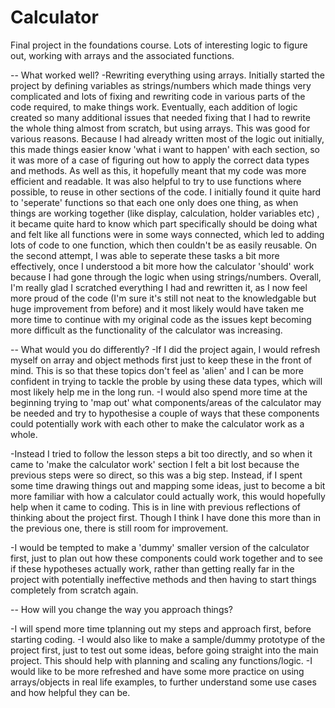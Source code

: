 # Calculator

Final project in the foundations course. Lots of interesting logic to figure out, working with arrays and the associated functions. 

-- What worked well?
  -Rewriting everything using arrays. Initially started the project by defining variables as strings/numbers which made things very complicated and lots of fixing and rewriting code in various parts of the code required, to make things work. Eventually, each addition of logic created so many additional issues that needed fixing that I had to rewrite the whole thing almost from scratch, but using arrays. This was good for various reasons. Because I had already written most of the logic out initially, this made things easier know 'what i want to happen' with each section, so it was more of a case of figuring out how to apply the correct data types and methods. As well as this, it hopefully meant that my code was more efficient and readable. 
It was also helpful to try to use functions where possible, to reuse in other sections of the code. I initially found it quite hard to 'seperate' functions so that each one only does one thing, as when things are working together (like display, calculation, holder variables etc) , it became quite hard to know which part specifically should be doing what and felt like all functions were in some ways connected, which led to adding lots of code to one function, which then couldn't be as easily reusable. On the second attempt, I was able to seperate these tasks a bit more effectively, once I understood a bit more how the calculator 'should' work because I had gone through the logic when using strings/numbers. Overall, I'm really glad I scratched everything I had and rewritten it, as I now feel more proud of the code (I'm sure it's still not neat to the knowledgable but huge improvement from before) and it most likely would have taken me more time to continue with my original code as the issues kept becoming more difficult as the functionality of the calculator was increasing. 

-- What would you do differently?
  -If I did the project again, I would refresh myself on array and object methods first just to keep these in the front of mind. This is so that these topics don't feel as 'alien' and I can be more confident in trying to tackle the proble by using these data types, which will most likely help me in the long run. 
-I would also spend more time at the beginning trying to 'map out' what components/areas of the calculator may be needed and try to hypothesise a couple of ways that these components could potentially work with each other to make the calculator work as a whole. 

-Instead I tried to follow the lesson steps a bit too directly, and so when it came to 'make the calculator work' section I felt a bit lost because the previous steps were so direct, so this was a big step. Instead, if I spent some time drawing things out and mapping some ideas, just to become a bit more familiar with how a calculator could actually work, this would hopefully help when it came to coding. This is in line with previous reflections of thinking about the project first. Though I think I have done this more than in the previous one, there is still room for improvement. 

-I would be tempted to make a 'dummy' smaller version of the calculator first, just to plan out how these components could work together and to see if these hypotheses actually work, rather than getting really far in the project with potentially ineffective methods and then having to start things completely from scratch again. 


-- How will you change the way you approach things?

-I will spend more time tplanning out my steps and approach first, before starting coding. 
-I would also like to make a sample/dummy prototype of the project first, just to test out some ideas, before going straight into the main project. This should help with planning and scaling any functions/logic. 
-I would like to be more refreshed and have some more practice on using arrays/objects in real life examples, to further understand some use cases and how helpful they can be. 
